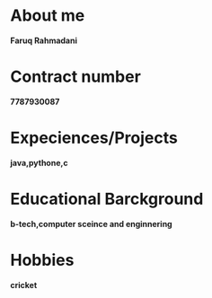 # About me
**Faruq Rahmadani**
# Contract number 
**7787930087**
# Expeciences/Projects
**java,pythone,c**
# Educational Barckground
**b-tech,computer sceince and enginnering**
# Hobbies
**cricket**
